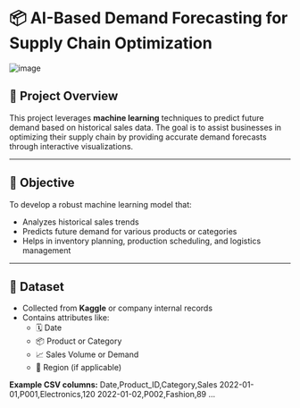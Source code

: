 # 📦 AI-Based Demand Forecasting for Supply Chain Optimization
![image](https://github.com/user-attachments/assets/9411358f-6e3a-4063-b283-b9a7b0ac48b0)

## 🧠 Project Overview
This project leverages **machine learning** techniques to predict future demand based on historical sales data. The goal is to assist businesses in optimizing their supply chain by providing accurate demand forecasts through interactive visualizations.

---

## 🎯 Objective
To develop a robust machine learning model that:
- Analyzes historical sales trends
- Predicts future demand for various products or categories
- Helps in inventory planning, production scheduling, and logistics management

---

## 📂 Dataset
- Collected from **Kaggle** or company internal records
- Contains attributes like:
  - 🗓️ Date
  - 📦 Product or Category
  - 📈 Sales Volume or Demand
  - 📍 Region (if applicable)

**Example CSV columns:**
Date,Product_ID,Category,Sales 2022-01-01,P001,Electronics,120 2022-01-02,P002,Fashion,89 ...
